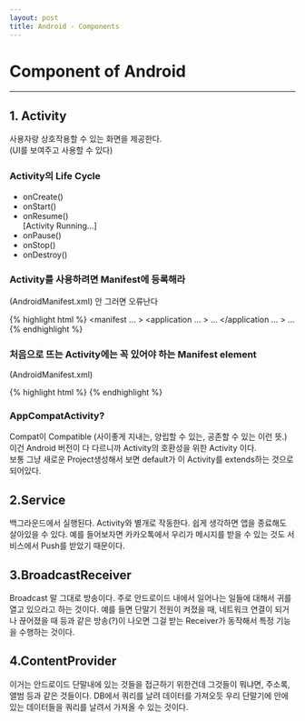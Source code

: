 ```yaml
---
layout: post
title: Android - Components
---
```


# Component of Android

---

## 1. Activity  

사용자랑 상호작용할 수 있는 화면을 제공한다.  
(UI를 보여주고 사용할 수 있다)

### Activity의 Life Cycle  

* onCreate()
* onStart()
* onResume()  
[Activity Running...]
* onPause()
* onStop()
* onDestroy()

### Activity를 사용하려면 Manifest에 등록해라  

(AndroidManifest.xml) 안 그러면 오류난다

{% highlight html %}
<manifest ... >
  <application ... >
      <activity android:name=".ExampleActivity" />
      ...
  </application ... >
  ...
</manifest >
{% endhighlight %}

### 처음으로 뜨는 Activity에는 꼭 있어야 하는 Manifest element  

(AndroidManifest.xml)  

{% highlight html %}
<activity android:name=".ExampleActivity" android:icon="@drawable/app_icon">
    <intent-filter>
        <action android:name="android.intent.action.MAIN" />
        <category android:name="android.intent.category.LAUNCHER" />
    </intent-filter>
</activity>
{% endhighlight %}

### AppCompatActivity?  

Compat이 Compatible (사이좋게 지내는, 양립할 수 있는, 공존할 수 있는 이런 뜻.)  
이건 Android 버전이 다 다르니까 Activity의 호환성을 위한 Activity 이다.  
보통 그냥 새로운 Project생성해서 보면 default가 이 Activity를 extends하는 것으로 되어있다.

## 2.Service  

백그라운드에서 실행된다.
Activity와 별개로 작동한다.
쉽게 생각하면 앱을 종료해도 살아있을 수 있다.
예를 들어보자면 카카오톡에서 우리가 메시지를 받을 수 있는 것도 서비스에서 Push를 받았기 때문이다.

## 3.BroadcastReceiver  

Broadcast 말 그대로 방송이다.
주로 안드로이드 내에서 일어나는 일들에 대해서 귀를 열고 있으라고 하는 것이다.
예를 들면 단말기 전원이 켜졌을 때, 네트워크 연결이 되거나 끊어졌을 때 등과 같은 방송(?)이 나오면
그걸 받는 Receiver가 동작해서 특정 기능을 수행하는 것이다.

## 4.ContentProvider

이거는 안드로이드 단말내에 있는 것들을 접근하기 위한건데
그것들이 뭐냐면, 주소록, 앨범 등과 같은 것들이다.
DB에서 쿼리를 날려 데이터를 가져오듯
우리 단말기에 안에 있는 데이터들을 쿼리를 날려서 가져올 수 있는 것이다.
